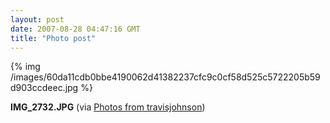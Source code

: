 ```yaml
---
layout: post
date: 2007-08-28 04:47:16 GMT
title: "Photo post"
---
```

{% img /images/60da11cdb0bbe4190062d41382237cfc9c0cf58d525c5722205b59d903ccdeec.jpg %}

<b>IMG_2732.JPG</b> (via <a href="http://www.flickr.com/photos/travisjohnson/1253973053/">Photos from travisjohnson</a>)